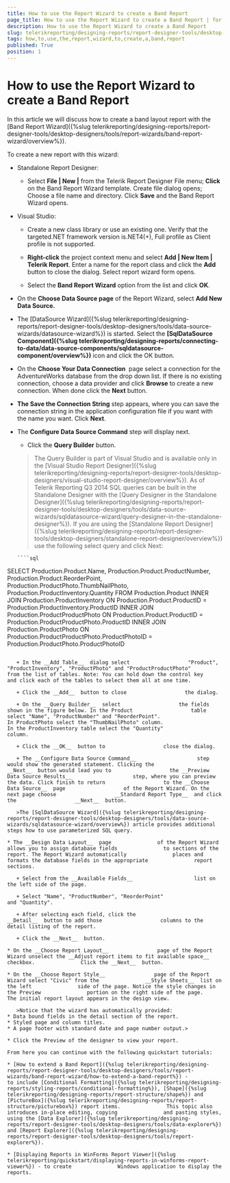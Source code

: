 ```yaml
---
title: How to use the Report Wizard to create a Band Report
page_title: How to use the Report Wizard to create a Band Report | for Telerik Reporting Documentation
description: How to use the Report Wizard to create a Band Report
slug: telerikreporting/designing-reports/report-designer-tools/desktop-designers/tools/report-wizards/band-report-wizard/how-to-use-the-report-wizard-to-create-a-band-report
tags: how,to,use,the,report,wizard,to,create,a,band,report
published: True
position: 1
---
```


# How to use the Report Wizard to create a Band Report



In this article we will discuss how to create a band layout report with the [Band Report Wizard]({%slug telerikreporting/designing-reports/report-designer-tools/desktop-designers/tools/report-wizards/band-report-wizard/overview%}).       

To create a new report with this wizard:       

* Standalone Report Designer:           

   + Select __File | New |__  from the Telerik Report Designer File menu;               __Click__  on the Band Report Wizard template. Create file dialog opens;               Choose a file name and directory. Click __Save__  and the Band Report Wizard opens.               

* Visual Studio:           

   + Create a new class library or use an existing one.                 Verify that the targeted.NET framework version is.NET4(+), Full profile as Client profile is not supported.               

   + __Right-click__  the project context menu and select                 __Add | New Item | Telerik Report__.                 Enter a name for the report class and click the __Add__  button to close the dialog. Select report wizard form opens.               

   + Select the __Band Report Wizard__  option from the list and click __OK__.               

* On the __Choose Data Source page__  of the               Report Wizard, select __Add New Data Source.__ 

* The [DataSource Wizard]({%slug telerikreporting/designing-reports/report-designer-tools/desktop-designers/tools/data-source-wizards/datasource-wizard%}) is started. Select the __[SqlDataSource Component]({%slug telerikreporting/designing-reports/connecting-to-data/data-source-components/sqldatasource-component/overview%})__                icon and click the OK button.             

* On the __Choose Your Data Connection__  page               select a connection for the AdventureWorks database from the drop               down list. If there is no existing connection, choose a data provider and click               __Browse__  to create a new connection.               When done click the __Next__  button.             

* __The Save the Connection String__  step               appears, where you can save the connection string in the application               configuration file if you want with the name you want. Click __Next__.             

* The __Configure Data Source Command__                step will display next.             

   + Click the __Query Builder__  button.                 

   >The Query Builder is part of Visual Studio and is available only in the [Visual Studio Report Designer]({%slug telerikreporting/designing-reports/report-designer-tools/desktop-designers/visual-studio-report-designer/overview%}). As of Telerik Reporting Q3 2014 SQL queries can be built in the Standalone Designer with the [Query Designer in the Standalone Designer]({%slug telerikreporting/designing-reports/report-designer-tools/desktop-designers/tools/data-source-wizards/sqldatasource-wizard/query-designer-in-the-standalone-designer%}).                   If you are using the [Standalone Report Designer]({%slug telerikreporting/designing-reports/report-designer-tools/desktop-designers/standalone-report-designer/overview%}) use the following select query and click Next:                 

    
      ````sql
SELECT Production.Product.Name, Production.Product.ProductNumber, Production.Product.ReorderPoint,
Production.ProductPhoto.ThumbNailPhoto, Production.ProductInventory.Quantity
FROM Production.Product
INNER JOIN Production.ProductInventory ON Production.Product.ProductID = Production.ProductInventory.ProductID
INNER JOIN Production.ProductProductPhoto ON Production.Product.ProductID = Production.ProductProductPhoto.ProductID
INNER JOIN Production.ProductPhoto ON Production.ProductProductPhoto.ProductPhotoID = Production.ProductPhoto.ProductPhotoID
````

   + In the __Add Table__  dialog select                   "Product", "ProductInventory", "ProductPhoto" and "ProductProductPhoto"                   from the list of tables. Note: You can hold down the control key                   and click each of the tables to select them all at one time.                 

   + Click the __Add__  button to close                   the dialog.                 

   + On the __Query Builder__  select                   the fields shown in the figure below. In the Product                   table select "Name", "ProductNumber" and "ReorderPoint".                    In ProductPhoto select the "ThumbNailPhoto" column.                   In the ProductInventory table select the "Quantity"                   column.                 

   + Click the __OK__  button to                   close the dialog.                 

   + The __Configure Data Source Command__                    step would show the generated statement. Clicking the                   __Next__  button would lead you to                   the __Preview Data Source Results__                    step, where you can preview the data. Click finish to return                   to the __Choose Data Source__  page                   of the Report Wizard. On the next page choose                   __Standard Report Type__  and click the                   __Next__  button.                 

   >The [SqlDataSource Wizard]({%slug telerikreporting/designing-reports/report-designer-tools/desktop-designers/tools/data-source-wizards/sqldatasource-wizard/overview%}) article provides additional steps how to use parameterized SQL query.                   

* The __Design Data Layout__  page               of the Report Wizard allows you to assign database fields               to sections of the report. The Report Wizard automatically               places and formats the database fields in the appropriate               report sections.             

   + Select from the __Available Fields__                    list on the left side of the page.                 

   + Select "Name", "ProductNumber", "ReorderPoint"                   and "Quantity".                 

   + After selecting each field, click the                   __Detail__  button to add those                   columns to the detail listing of the report.                 

   + Click the __Next__  button.                 

* On the __Choose Report Layout__                page of the Report Wizard unselect the __Adjust report items to fit available space__  checkbox.               Click the __Next__  button.             

* On the __Choose Report Style__                page of the Report Wizard select "Civic" from the               __Style Sheets__  list on the left               side of the page. Notice the style changes in the Preview               portion on the right side of the page.             The initial report layout appears in the design view. 

   >Notice that the wizard has automatically provided:
* Data bound fields in the detail section of the report.
* Styled page and column titles.
* A page footer with standard date and page number output.>

* Click the Preview of the designer to view your report.             

From here you can continue with the following quickstart tutorials:

* [How to extend a Band Report]({%slug telerikreporting/designing-reports/report-designer-tools/desktop-designers/tools/report-wizards/band-report-wizard/how-to-extend-a-band-report%}) -               to include [Conditional Formatting]({%slug telerikreporting/designing-reports/styling-reports/conditional-formatting%}), [Shape]({%slug telerikreporting/designing-reports/report-structure/shape%}) and [PictureBox]({%slug telerikreporting/designing-reports/report-structure/picturebox%}) report items.               This topic also introduces in-place editing, copying               and pasting styles, using the [Data Explorer]({%slug telerikreporting/designing-reports/report-designer-tools/desktop-designers/tools/data-explorer%}) and [Report Explorer]({%slug telerikreporting/designing-reports/report-designer-tools/desktop-designers/tools/report-explorer%}).             

* [Displaying Reports in WinForms Report Viewer]({%slug telerikreporting/quickstart/displaying-reports-in-winforms-report-viewer%}) - to create               Windows application to display the reports.

